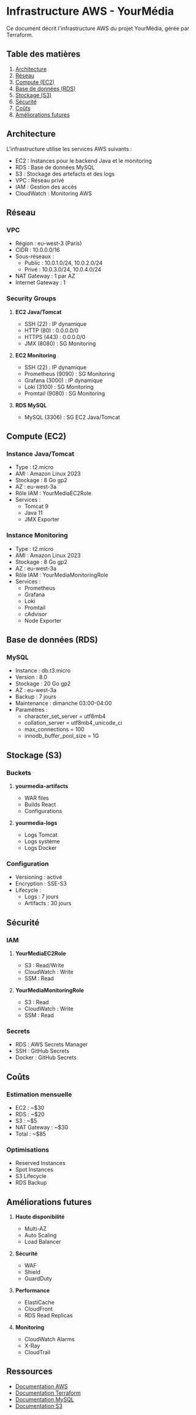 # Infrastructure AWS - YourMédia

Ce document décrit l'infrastructure AWS du projet YourMédia, gérée par Terraform.

## Table des matières

1. [Architecture](#architecture)
2. [Réseau](#réseau)
3. [Compute (EC2)](#compute-ec2)
4. [Base de données (RDS)](#base-de-données-rds)
5. [Stockage (S3)](#stockage-s3)
6. [Sécurité](#sécurité)
7. [Coûts](#coûts)
8. [Améliorations futures](#améliorations-futures)

## Architecture

L'infrastructure utilise les services AWS suivants :

- EC2 : Instances pour le backend Java et le monitoring
- RDS : Base de données MySQL
- S3 : Stockage des artefacts et des logs
- VPC : Réseau privé
- IAM : Gestion des accès
- CloudWatch : Monitoring AWS

## Réseau

### VPC

- Région : eu-west-3 (Paris)
- CIDR : 10.0.0.0/16
- Sous-réseaux :
  - Public : 10.0.1.0/24, 10.0.2.0/24
  - Privé : 10.0.3.0/24, 10.0.4.0/24
- NAT Gateway : 1 par AZ
- Internet Gateway : 1

### Security Groups

1. **EC2 Java/Tomcat**
   - SSH (22) : IP dynamique
   - HTTP (80) : 0.0.0.0/0
   - HTTPS (443) : 0.0.0.0/0
   - JMX (8080) : SG Monitoring

2. **EC2 Monitoring**
   - SSH (22) : IP dynamique
   - Prometheus (9090) : SG Monitoring
   - Grafana (3000) : IP dynamique
   - Loki (3100) : SG Monitoring
   - Promtail (9080) : SG Monitoring

3. **RDS MySQL**
   - MySQL (3306) : SG EC2 Java/Tomcat

## Compute (EC2)

### Instance Java/Tomcat

- Type : t2.micro
- AMI : Amazon Linux 2023
- Stockage : 8 Go gp2
- AZ : eu-west-3a
- Rôle IAM : YourMediaEC2Role
- Services :
  - Tomcat 9
  - Java 11
  - JMX Exporter

### Instance Monitoring

- Type : t2.micro
- AMI : Amazon Linux 2023
- Stockage : 8 Go gp2
- AZ : eu-west-3a
- Rôle IAM : YourMediaMonitoringRole
- Services :
  - Prometheus
  - Grafana
  - Loki
  - Promtail
  - cAdvisor
  - Node Exporter

## Base de données (RDS)

### MySQL

- Instance : db.t3.micro
- Version : 8.0
- Stockage : 20 Go gp2
- AZ : eu-west-3a
- Backup : 7 jours
- Maintenance : dimanche 03:00-04:00
- Paramètres :
  - character_set_server = utf8mb4
  - collation_server = utf8mb4_unicode_ci
  - max_connections = 100
  - innodb_buffer_pool_size = 1G

## Stockage (S3)

### Buckets

1. **yourmedia-artifacts**
   - WAR files
   - Builds React
   - Configurations

2. **yourmedia-logs**
   - Logs Tomcat
   - Logs système
   - Logs Docker

### Configuration

- Versioning : activé
- Encryption : SSE-S3
- Lifecycle :
  - Logs : 7 jours
  - Artifacts : 30 jours

## Sécurité

### IAM

1. **YourMediaEC2Role**
   - S3 : Read/Write
   - CloudWatch : Write
   - SSM : Read

2. **YourMediaMonitoringRole**
   - S3 : Read
   - CloudWatch : Write
   - SSM : Read

### Secrets

- RDS : AWS Secrets Manager
- SSH : GitHub Secrets
- Docker : GitHub Secrets

## Coûts

### Estimation mensuelle

- EC2 : ~$30
- RDS : ~$20
- S3 : ~$5
- NAT Gateway : ~$30
- Total : ~$85

### Optimisations

- Reserved Instances
- Spot Instances
- S3 Lifecycle
- RDS Backup

## Améliorations futures

1. **Haute disponibilité**
   - Multi-AZ
   - Auto Scaling
   - Load Balancer

2. **Sécurité**
   - WAF
   - Shield
   - GuardDuty

3. **Performance**
   - ElastiCache
   - CloudFront
   - RDS Read Replicas

4. **Monitoring**
   - CloudWatch Alarms
   - X-Ray
   - CloudTrail

## Ressources

- [Documentation AWS](https://docs.aws.amazon.com)
- [Documentation Terraform](https://www.terraform.io/docs)
- [Documentation MySQL](https://dev.mysql.com/doc)
- [Documentation S3](https://docs.aws.amazon.com/s3)
